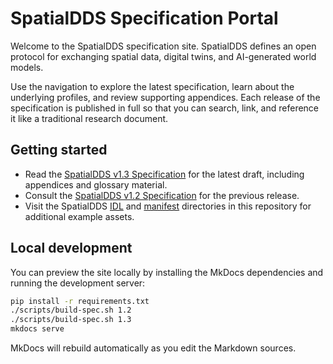 # SpatialDDS Specification Portal

Welcome to the SpatialDDS specification site. SpatialDDS defines an open protocol
for exchanging spatial data, digital twins, and AI-generated world models.

Use the navigation to explore the latest specification, learn about the
underlying profiles, and review supporting appendices. Each release of the
specification is published in full so that you can search, link, and reference it
like a traditional research document.

## Getting started

- Read the [SpatialDDS v1.3 Specification](specification-v1-3.md) for the latest
  draft, including appendices and glossary material.
- Consult the [SpatialDDS v1.2 Specification](specification-v1-2.md) for the
  previous release.
- Visit the SpatialDDS [IDL](../idl/) and [manifest](../manifests/) directories
  in this repository for additional example assets.

## Local development

You can preview the site locally by installing the MkDocs dependencies and
running the development server:

```bash
pip install -r requirements.txt
./scripts/build-spec.sh 1.2
./scripts/build-spec.sh 1.3
mkdocs serve
```

MkDocs will rebuild automatically as you edit the Markdown sources.
